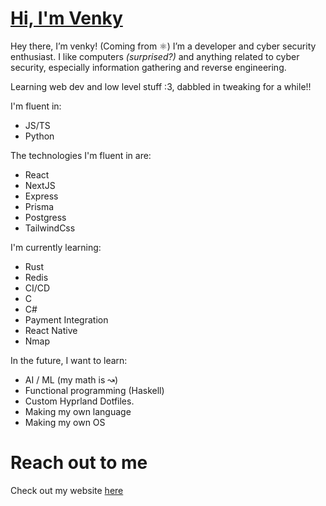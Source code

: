 
<h1 align="">
  <a href="https://venky.blog">Hi, I'm Venky</a>
</h1>

Hey there, I’m venky! (Coming from ⚛️) I’m a developer and cyber security enthusiast. I like computers *(surprised?)* and anything related to cyber security, especially information gathering and reverse engineering.


Learning web dev and low level stuff :3, dabbled in tweaking for a while!!

I'm fluent in:
* JS/TS
* Python

The technologies I'm fluent in are:
* React
* NextJS
* Express
* Prisma
* Postgress
* TailwindCss

I'm currently learning:
* Rust
* Redis
* CI/CD
* C
* C#
* Payment Integration
* React Native
* Nmap

In the future, I want to learn:
* AI / ML (my math is ↝)
* Functional programming (Haskell)
* Custom Hyprland Dotfiles.
* Making my own language
* Making my own OS

# Reach out to me
Check out my website [here](https://venkatesh2100.vercel.app/)
